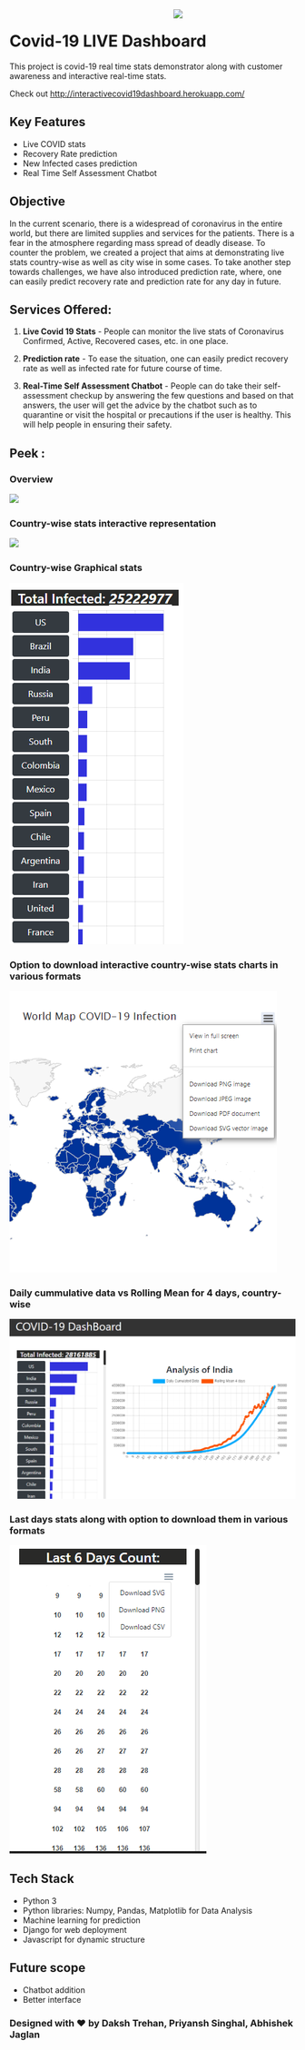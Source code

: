 <img align='right' src="https://s7.gifyu.com/images/WhatsApp-Image-2020-07-14-at-11.34.49-1.gif" width="215">

# Covid-19 LIVE Dashboard

This project is covid-19 real time stats demonstrator along with customer awareness and interactive real-time stats.

Check out http://interactivecovid19dashboard.herokuapp.com/

## Key Features
* Live COVID stats
* Recovery Rate prediction
* New Infected cases prediction
* Real Time Self Assessment Chatbot

## Objective
In the current scenario, there is a widespread of coronavirus in the entire world, but there are limited supplies and services for the patients. There is a fear in the atmosphere regarding mass spread of deadly disease. To counter the problem, we created a project that aims at demonstrating live stats country-wise as well as city wise in some cases. 
To take another step towards challenges, we have also introduced prediction rate, where, one can easily predict recovery rate and prediction rate for any day in future.


## Services Offered:

1. **Live Covid 19 Stats** - People can monitor the live stats of Coronavirus Confirmed, Active, Recovered cases, etc. in one place.

2. **Prediction rate** - To ease the situation, one can easily predict recovery rate as well as infected rate for future course of time.

3. **Real-Time Self Assessment Chatbot** - People can do take their self-assessment checkup by answering the few questions and based on that answers, the user will get the advice by the chatbot such as to quarantine or visit the hospital or precautions if the user is healthy. This will help people in ensuring their safety.

## Peek : 
### Overview
![](https://github.com/dakshtrehan/Interactive-Covid-19-Dashboard/blob/main/Images/Covid%20Homepage.png)
### Country-wise stats interactive representation
![](https://github.com/dakshtrehan/Interactive-Covid-19-Dashboard/blob/main/Images/India%20visual%20cases.png)
### Country-wise Graphical stats 
![](https://github.com/dakshtrehan/Covid-19-Dashboard/blob/master/images/Screenshot%20(97).png)<br>
### Option to download interactive country-wise stats charts in various formats
![](https://github.com/dakshtrehan/Covid-19-Dashboard/blob/master/images/Screenshot%20(100).png) <br>
### Daily cummulative data vs Rolling Mean for 4 days, country-wise
![](https://github.com/dakshtrehan/Covid-19-Dashboard/blob/master/images/Screenshot%20(108).png)<br>
### Last days stats along with option to download them in various formats
![](https://github.com/dakshtrehan/Covid-19-Dashboard/blob/master/images/Screenshot%20(101).png)

## Tech Stack
* Python 3
* Python libraries: Numpy, Pandas, Matplotlib for Data Analysis
* Machine learning for prediction
* Django for web deployment
* Javascript for dynamic structure

## Future scope
* Chatbot addition
* Better interface

### Designed with ❤ by Daksh Trehan, Priyansh Singhal, Abhishek Jaglan

